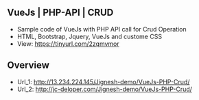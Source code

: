 ## VueJs | PHP-API | CRUD
 - Sample code of VueJs with PHP API call for Crud Operation
 - HTML, Bootstrap, Jquery, VueJs and custome CSS
 - View: https://tinyurl.com/2zqmvmor
 
 ## Overview 

 - Url_1:  http://13.234.224.145/Jignesh-demo/VueJs-PHP-Crud/
 - Url_2: http://jc-deloper.com/Jignesh-demo/VueJs-PHP-Crud/
